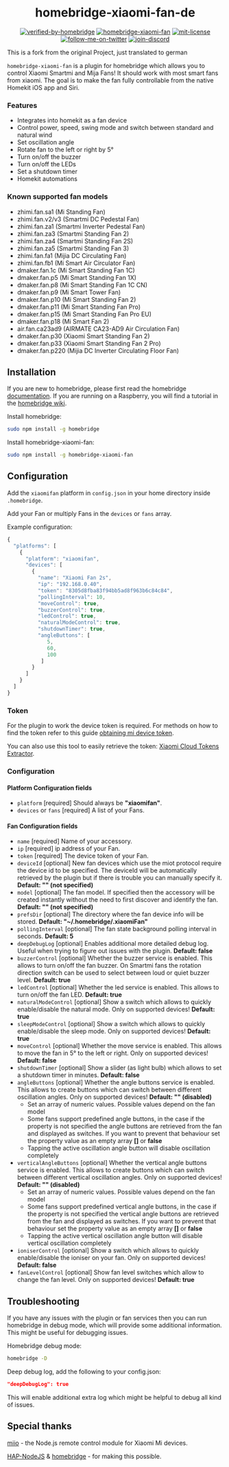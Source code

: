 <span align="center">

# homebridge-xiaomi-fan-de

[![verified-by-homebridge](https://badgen.net/badge/homebridge/verified/purple)](https://github.com/homebridge/homebridge/wiki/Verified-Plugins#verified-plugins)
[![homebridge-xiaomi-fan](https://badgen.net/npm/v/homebridge-xiaomi-fan?icon=npm)](https://www.npmjs.com/package/homebridge-xiaomi-fan)
[![mit-license](https://badgen.net/npm/license/lodash)](https://github.com/merdok/homebridge-xiaomi-fan/blob/master/LICENSE)
[![follow-me-on-twitter](https://badgen.net/twitter/follow/merdok_dev?icon=twitter)](https://twitter.com/merdok_dev)
[![join-discord](https://badgen.net/badge/icon/discord?icon=discord&label=homebridge-xiaomi-fan)](https://discord.gg/AFYUZbk)

</span>

This is a fork from the original Project, just translated to german

`homebridge-xiaomi-fan` is a plugin for homebridge which allows you to control Xiaomi Smartmi and Mija Fans! It should work with most smart fans from xiaomi.
The goal is to make the fan fully controllable from the native Homekit iOS app and Siri.

### Features
* Integrates into homekit as a fan device
* Control power, speed, swing mode and switch between standard and natural wind
* Set oscillation angle
* Rotate fan to the left or right by 5°
* Turn on/off the buzzer
* Turn on/off the LEDs
* Set a shutdown timer
* Homekit automations

### Known supported fan models
* zhimi.fan.sa1 (Mi Standing Fan)
* zhimi.fan.v2/v3 (Smartmi DC Pedestal Fan)
* zhimi.fan.za1 (Smartmi Inverter Pedestal Fan)
* zhimi.fan.za3 (Smartmi Standing Fan 2)
* zhimi.fan.za4 (Smartmi Standing Fan 2S)
* zhimi.fan.za5 (Smartmi Standing Fan 3)
* zhimi.fan.fa1 (Mijia DC Circulating Fan)
* zhimi.fan.fb1 (Mi Smart Air Circulator Fan)
* dmaker.fan.1c (Mi Smart Standing Fan 1C)
* dmaker.fan.p5 (Mi Smart Standing Fan 1X)
* dmaker.fan.p8 (Mi Smart Standing Fan 1C CN)
* dmaker.fan.p9 (Mi Smart Tower Fan)
* dmaker.fan.p10 (Mi Smart Standing Fan 2)
* dmaker.fan.p11 (Mi Smart Standing Fan Pro)
* dmaker.fan.p15 (Mi Smart Standing Fan Pro EU)
* dmaker.fan.p18 (Mi Smart Fan 2)
* air.fan.ca23ad9 (AIRMATE CA23-AD9 Air Circulation Fan)
* dmaker.fan.p30 (Xiaomi Smart Standing Fan 2)
* dmaker.fan.p33 (Xiaomi Smart Standing Fan 2 Pro)
* dmaker.fan.p220 (Mijia DC Inverter Circulating Floor Fan)

## Installation

If you are new to homebridge, please first read the homebridge [documentation](https://www.npmjs.com/package/homebridge).
If you are running on a Raspberry, you will find a tutorial in the [homebridge wiki](https://github.com/homebridge/homebridge/wiki/Install-Homebridge-on-Raspbian).

Install homebridge:
```sh
sudo npm install -g homebridge
```

Install homebridge-xiaomi-fan:
```sh
sudo npm install -g homebridge-xiaomi-fan
```

## Configuration

Add the `xiaomifan` platform in `config.json` in your home directory inside `.homebridge`.

Add your Fan or multiply Fans in the `devices` or `fans`  array.

Example configuration:

```js
{
  "platforms": [
    {
      "platform": "xiaomifan",
      "devices": [
        {
          "name": "Xiaomi Fan 2s",
          "ip": "192.168.0.40",
          "token": "8305d8fba83f94bb5ad8f963b6c84c84",
          "pollingInterval": 10,
          "moveControl": true,
          "buzzerControl": true,
          "ledControl": true,
          "naturalModeControl": true,
          "shutdownTimer": true,
          "angleButtons": [
             5,
             60,
             100
           ]
        }
      ]
    }
  ]
}
```

### Token
For the plugin to work the device token is required. For methods on how to find the token refer to this guide [obtaining mi device token](https://github.com/jghaanstra/com.xiaomi-miio/blob/master/docs/obtain_token.md).

You can also use this tool to easily retrieve the token: [Xiaomi Cloud Tokens Extractor](https://github.com/PiotrMachowski/Xiaomi-cloud-tokens-extractor).

### Configuration
#### Platform Configuration fields
- `platform` [required]
Should always be **"xiaomifan"**.
- `devices` or `fans` [required]
A list of your Fans.
#### Fan Configuration fields
- `name` [required]
Name of your accessory.
- `ip` [required]
ip address of your Fan.
- `token` [required]
The device token of your Fan.
- `deviceId` [optional]
New fan devices which use the miot protocol require the device id to be specified. The deviceId will be automatically retrieved by the plugin but if there is trouble you can manually specify it. **Default: "" (not specified)**
- `model` [optional]
The fan model. If specified then the accessory will be created instantly without the need to first discover and identify the fan. **Default: "" (not specified)**
- `prefsDir` [optional]
The directory where the fan device info will be stored. **Default: "~/.homebridge/.xiaomiFan"**
- `pollingInterval` [optional]
The fan state background polling interval in seconds. **Default: 5**
- `deepDebugLog` [optional]
Enables additional more detailed debug log. Useful when trying to figure out issues with the plugin. **Default: false**
- `buzzerControl` [optional]
Whether the buzzer service is enabled. This allows to turn on/off the fan buzzer. On Smartmi fans the rotation direction switch can be used to select between loud or quiet buzzer level. **Default: true**
- `ledControl` [optional]
Whether the led service is enabled. This allows to turn on/off the fan LED. **Default: true**
- `naturalModeControl` [optional]
Show a switch which allows to quickly enable/disable the natural mode. Only on supported devices! **Default: true**
- `sleepModeControl` [optional]
Show a switch which allows to quickly enable/disable the sleep mode. Only on supported devices! **Default: true**
- `moveControl` [optional]
Whether the move service is enabled. This allows to move the fan in 5° to the left or right. Only on supported devices! **Default: false**
- `shutdownTimer` [optional]
Show a slider (as light bulb) which allows to set a shutdown timer in minutes. **Default: false**
- `angleButtons` [optional]
Whether the angle buttons service is enabled. This allows to create buttons which can switch between different oscillation angles. Only on supported devices! **Default: "" (disabled)**
  - Set an array of numeric values. Possible values depend on the fan model
  - Some fans support predefined angle buttons, in the case if the property is not specified the angle buttons are retrieved from the fan and displayed as switches. If you want to prevent that behaviour set the property value as an empty array **[]** or **false**
  - Tapping the active oscillation angle button will disable oscillation completely
- `verticalAngleButtons` [optional]
Whether the vertical angle buttons service is enabled. This allows to create buttons which can switch between different vertical oscillation angles. Only on supported devices! **Default: "" (disabled)**
  - Set an array of numeric values. Possible values depend on the fan model
  - Some fans support predefined vertical angle buttons, in the case if the property is not specified the vertical angle buttons are retrieved from the fan and displayed as switches. If you want to prevent that behaviour set the property value as an empty array **[]** or **false**
  - Tapping the active vertical oscillation angle button will disable vertical oscillation completely
- `ioniserControl` [optional]
Show a switch which allows to quickly enable/disable the ioniser on your fan. Only on supported devices! **Default: false**
- `fanLevelControl` [optional]
Show fan level switches which allow to change the fan level. Only on supported devices! **Default: true**

## Troubleshooting
If you have any issues with the plugin or fan services then you can run homebridge in debug mode, which will provide some additional information. This might be useful for debugging issues.

Homebridge debug mode:
```sh
homebridge -D
```

Deep debug log, add the following to your config.json:
```json
"deepDebugLog": true
```
This will enable additional extra log which might be helpful to debug all kind of issues.

## Special thanks
[miio](https://github.com/aholstenson/miio) - the Node.js remote control module for Xiaomi Mi devices.

[HAP-NodeJS](https://github.com/KhaosT/HAP-NodeJS) & [homebridge](https://github.com/nfarina/homebridge) - for making this possible.
